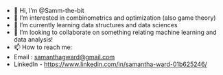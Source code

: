 - 👋 Hi, I’m @Samm-the-bit
- 👀 I’m interested in combinometrics and optimization (also game theory)
- 🌱 I’m currently learning data structures and data sciences
- 💞️ I’m looking to collaborate on something relating machine learning and data analysis!
- 📫 How to reach me: 
- Email : samanthagward@gmail.com
- LinkedIn - https://www.linkedin.com/in/samantha-ward-01b625246/

<!---
Samm-the-bit/Samm-the-bit is a ✨ special ✨ repository because its `README.md` (this file) appears on your GitHub profile.
You can click the Preview link to take a look at your changes.
--->

